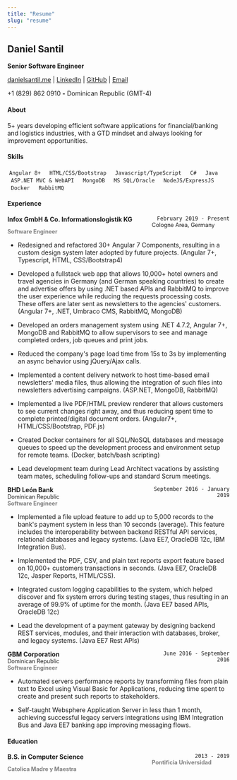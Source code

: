 ```yaml
---
title: "Resume"
slug: "resume"
---
```


## Daniel Santil
**Senior Software Engineer**

<a href="http://danielsantil.me" target="_blank">danielsantil.me</a> | 
<a href="https://www.linkedin.com/in/danielsantil/" target="_blank">LinkedIn</a> | 
<a href="https://github.com/danielsantil" target="_blank">GitHub</a> |
<a href="mailto:danielsantilh@gmail.com" target="_blank">Email</a>

+1 (829) 862 0910    **-**    Dominican Republic (GMT-4)

#### About

5+ years developing efficient software applications for financial/banking and logistics industries, with a GTD mindset and always looking for improvement opportunities. 

#### Skills
<div>
  <code style="padding: 4px; margin: 4px 4px 4px 0px;">Angular 8+</code>
  <code style="padding: 4px; margin: 4px;">HTML/CSS/Bootstrap</code>
  <code style="padding: 4px; margin: 4px;">Javascript/TypeScript</code>
  <code style="padding: 4px; margin: 4px;">C#</code>
  <code style="padding: 4px; margin: 4px;">Java</code>
  <code style="padding: 4px; margin: 4px;">ASP.NET MVC & WebAPI</code>
  <code style="padding: 4px; margin: 4px;">MongoDB</code>  
  <code style="padding: 4px; margin: 4px;">MS SQL/Oracle</code>
  <code style="padding: 4px; margin: 4px;">NodeJS/ExpressJS</code>
  <code style="padding: 4px; margin: 4px;">Docker</code>
  <code style="padding: 4px; margin: 4px;">RabbitMQ</code>
</div>

#### Experience

<div>
  <div style="display: inline-block; text-align: right; width: 35%; float: right;">
    <code>February 2019 - Present</code>
  </div>
  <div style="display: inline-block; width: 65%; text-align: left; font-weight: bold; float: left;">
    Infox GmbH & Co. Informationslogistik KG
  </div>
  <div style="display: block; width: 100%; text-align: left; font-size: 0.9em;">
    Cologne Area, Germany
  </div>
  <div style="display: block; width: 100%; text-align: left; font-weight: bold; font-size: 0.9em; color: gray;">
  	Software Engineer
  </div>
</div>

- Redesigned and refactored 30+ Angular 7 Components, resulting in a custom design system later adopted by future projects. (Angular 7+, Typescript, HTML, CSS/Bootstrap4)

- Developed a fullstack web app that allows 10,000+ hotel owners and travel agencies in Germany (and German speaking countries) to create and advertise offers by using .NET based APIs and RabbitMQ to improve the user experience while reducing the requests processing costs. These offers are later sent as newsletters to the agencies' customers. (Angular 7+, .NET, Umbraco CMS, RabbitMQ, MongoDB)

- Developed an orders management system using .NET 4.7.2, Angular 7+, MongoDB and RabbitMQ to allow supervisors to see and manage completed orders, job queues and print jobs.

- Reduced the company's page load time from 15s to 3s by implementing an async behavior using jQuery/Ajax calls.

- Implemented a content delivery network to host time-based email newsletters' media files, thus allowing the integration of such files into newsletters advertising campaigns. (ASP.NET, MongoDB, RabbitMQ)

- Implemented a live PDF/HTML preview renderer that allows customers to see current changes right away, and thus reducing spent time to complete printed/digital document orders. (Angular7+, HTML/CSS/Bootstrap, PDF.js)

- Created Docker containers for all SQL/NoSQL databases and message queues to speed up the development process and environment setup for remote teams. (Docker, batch/bash scripting)

- Lead development team during Lead Architect vacations by assisting team mates, scheduling follow-ups and standard Scrum meetings.


<div>
  <div style="display: inline-block; text-align: right; width: 35%; float: right;">
    <code>September 2016 - January 2019</code>
  </div>
  <div style="display: inline-block; width: 65%; text-align: left; font-weight: bold; float: left;">
    BHD León Bank
  </div>
  <div style="display: block; width: 100%; text-align: left; font-size: 0.9em;">
    Dominican Republic
  </div>
  <div style="display: block; width: 100%; text-align: left; font-weight: bold; font-size: 0.9em; color: gray;">
  	Software Engineer
	</div>
</div>

- Implemented a file upload feature to add up to 5,000 records to the bank's payment system in less than 10 seconds (average). This feature includes the interoperability between backend RESTful API services, relational databases and legacy systems. (Java EE7, OracleDB 12c, IBM Integration Bus).

- Implemented the PDF, CSV, and plain text reports export feature based on 10,000+ customers transactions in seconds. (Java EE7, OracleDB 12c, Jasper Reports, HTML/CSS).

- Integrated custom logging capabilities to the system, which helped discover and fix system errors during testing stages, thus resulting in an average of 99.9% of uptime for the month. (Java EE7 based APIs, OracleDB 12c)

- Lead the development of a payment gateway by designing backend REST services, modules, and their interaction with databases, broker, and legacy systems. (Java EE7 Rest APIs)

<div>
  <div style="display: inline-block; text-align: right; width: 30%; float: right;">
    <code>June 2016 - September 2016</code>
  </div>
  <div style="display: inline-block; width: 70%; text-align: left; font-weight: bold; float: left;">
    GBM Corporation
  </div>
  <div style="display: block; width: 100%; text-align: left; font-size: 0.9em;">
    Dominican Republic
  </div>
  <div style="display: block; width: 100%; text-align: left; font-weight: bold; font-size: 0.9em; color: gray;">
  	Software Engineer
  </div>
</div>

- Automated servers performance reports by transforming files from plain text to Excel using Visual Basic for Applications, reducing time spent to create and present such reports to stakeholders.

- Self-taught Websphere Application Server in less than 1 month, achieving successful legacy servers integrations using IBM Integration Bus and Java EE7 banking app improving messaging flows.


#### Education

<div>
  <div style="display: inline-block; text-align: right; width: 35%; float: right;">
    <code>2013 - 2019</code>
  </div>
  <div style="display: inline-block; width: 65%; text-align: left; font-weight: bold; float: left;">
    B.S. in Computer Science
  </div>
  <div style="display: block; width: 100%; text-align: left; font-weight: bold; font-size: 0.9em; color: gray;">
  	Pontificia Universidad Catolica Madre y Maestra
  </div>
</div>